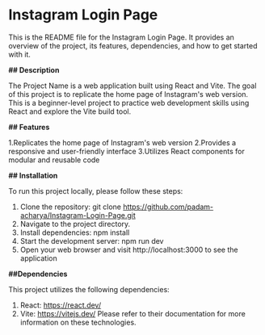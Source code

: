 # Instagram Login Page

This is the README file for the Instagram Login Page. It provides an overview of the project, its features, dependencies, and how to get started with it.

**## Description**

The Project Name is a web application built using React and Vite. The goal of this project is to replicate the home page of Instagram's web version. This is a beginner-level project to practice web development skills using React and explore the Vite build tool.

**## Features**

1.Replicates the home page of Instagram's web version
2.Provides a responsive and user-friendly interface
3.Utilizes React components for modular and reusable code


**## Installation**

To run this project locally, please follow these steps:

1. Clone the repository: git clone https://github.com/padam-acharya/Instagram-Login-Page.git
2. Navigate to the project directory.
3. Install dependencies: npm install
4. Start the development server: npm run dev
5. Open your web browser and visit http://localhost:3000 to see the application


**##Dependencies**

This project utilizes the following dependencies:

1. React: https://react.dev/
2. Vite: https://vitejs.dev/
Please refer to their documentation for more information on these technologies.

